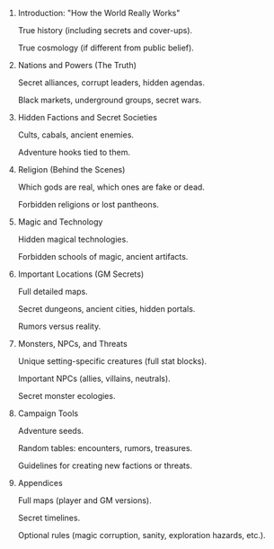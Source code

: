 1. Introduction: "How the World Really Works"

    True history (including secrets and cover-ups).

    True cosmology (if different from public belief).

2. Nations and Powers (The Truth)

    Secret alliances, corrupt leaders, hidden agendas.

    Black markets, underground groups, secret wars.

3. Hidden Factions and Secret Societies

    Cults, cabals, ancient enemies.

    Adventure hooks tied to them.

4. Religion (Behind the Scenes)

    Which gods are real, which ones are fake or dead.

    Forbidden religions or lost pantheons.

5. Magic and Technology

    Hidden magical technologies.

    Forbidden schools of magic, ancient artifacts.

6. Important Locations (GM Secrets)

    Full detailed maps.

    Secret dungeons, ancient cities, hidden portals.

    Rumors versus reality.

7. Monsters, NPCs, and Threats

    Unique setting-specific creatures (full stat blocks).

    Important NPCs (allies, villains, neutrals).

    Secret monster ecologies.

8. Campaign Tools

    Adventure seeds.

    Random tables: encounters, rumors, treasures.

    Guidelines for creating new factions or threats.

9. Appendices

    Full maps (player and GM versions).

    Secret timelines.

    Optional rules (magic corruption, sanity, exploration hazards, etc.).
